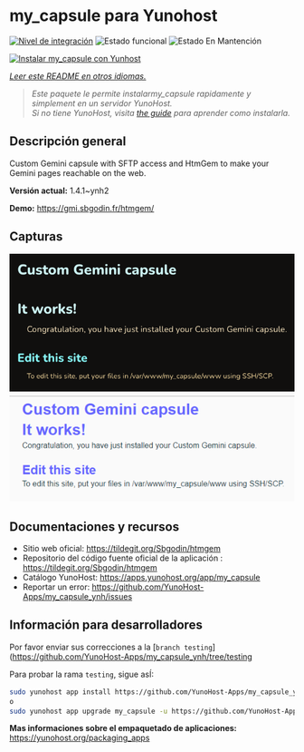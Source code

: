 <!--
Este archivo README esta generado automaticamente<https://github.com/YunoHost/apps/tree/master/tools/readme_generator>
No se debe editar a mano.
-->

# my_capsule para Yunohost

[![Nivel de integración](https://dash.yunohost.org/integration/my_capsule.svg)](https://dash.yunohost.org/appci/app/my_capsule) ![Estado funcional](https://ci-apps.yunohost.org/ci/badges/my_capsule.status.svg) ![Estado En Mantención](https://ci-apps.yunohost.org/ci/badges/my_capsule.maintain.svg)

[![Instalar my_capsule con Yunhost](https://install-app.yunohost.org/install-with-yunohost.svg)](https://install-app.yunohost.org/?app=my_capsule)

*[Leer este README en otros idiomas.](./ALL_README.md)*

> *Este paquete le permite instalarmy_capsule rapidamente y simplement en un servidor YunoHost.*  
> *Si no tiene YunoHost, visita [the guide](https://yunohost.org/install) para aprender como instalarla.*

## Descripción general

Custom Gemini capsule with SFTP access and HtmGem to make your Gemini pages reachable on the web.


**Versión actual:** 1.4.1~ynh2

**Demo:** <https://gmi.sbgodin.fr/htmgem/>

## Capturas

![Captura de my_capsule](./doc/screenshots/screenshot1.png)
![Captura de my_capsule](./doc/screenshots/screenshot2.png)

## Documentaciones y recursos

- Sitio web oficial: <https://tildegit.org/Sbgodin/htmgem>
- Repositorio del código fuente oficial de la aplicación : <https://tildegit.org/Sbgodin/htmgem>
- Catálogo YunoHost: <https://apps.yunohost.org/app/my_capsule>
- Reportar un error: <https://github.com/YunoHost-Apps/my_capsule_ynh/issues>

## Información para desarrolladores

Por favor enviar sus correcciones a la [`branch testing`](https://github.com/YunoHost-Apps/my_capsule_ynh/tree/testing

Para probar la rama `testing`, sigue asÍ:

```bash
sudo yunohost app install https://github.com/YunoHost-Apps/my_capsule_ynh/tree/testing --debug
o
sudo yunohost app upgrade my_capsule -u https://github.com/YunoHost-Apps/my_capsule_ynh/tree/testing --debug
```

**Mas informaciones sobre el empaquetado de aplicaciones:** <https://yunohost.org/packaging_apps>
